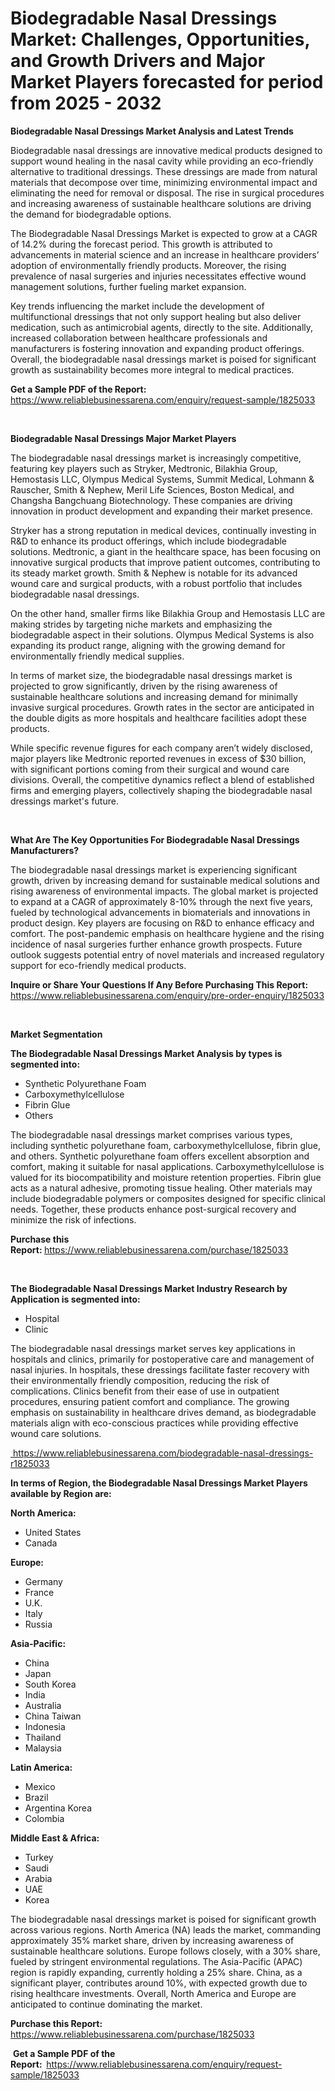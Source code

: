<p><h1>Biodegradable Nasal Dressings Market: Challenges, Opportunities, and Growth Drivers and Major Market Players forecasted for period from 2025 - 2032</h1></p><p><strong>Biodegradable Nasal Dressings Market Analysis and Latest Trends</strong></p>
<p><p>Biodegradable nasal dressings are innovative medical products designed to support wound healing in the nasal cavity while providing an eco-friendly alternative to traditional dressings. These dressings are made from natural materials that decompose over time, minimizing environmental impact and eliminating the need for removal or disposal. The rise in surgical procedures and increasing awareness of sustainable healthcare solutions are driving the demand for biodegradable options.</p><p>The Biodegradable Nasal Dressings Market is expected to grow at a CAGR of 14.2% during the forecast period. This growth is attributed to advancements in material science and an increase in healthcare providers’ adoption of environmentally friendly products. Moreover, the rising prevalence of nasal surgeries and injuries necessitates effective wound management solutions, further fueling market expansion. </p><p>Key trends influencing the market include the development of multifunctional dressings that not only support healing but also deliver medication, such as antimicrobial agents, directly to the site. Additionally, increased collaboration between healthcare professionals and manufacturers is fostering innovation and expanding product offerings. Overall, the biodegradable nasal dressings market is poised for significant growth as sustainability becomes more integral to medical practices.</p></p>
<p><strong>Get a Sample PDF of the Report:&nbsp;</strong> <a href="https://www.reliablebusinessarena.com/enquiry/request-sample/1825033?utm_campaign=2396&utm_medium=2&utm_source=Github&utm_content=ia&utm_term=14042025&utm_id=biodegradable-nasal-dressings">https://www.reliablebusinessarena.com/enquiry/request-sample/1825033</a></p>
<p>&nbsp;</p>
<p><strong>Biodegradable Nasal Dressings Major Market Players</strong></p>
<p><p>The biodegradable nasal dressings market is increasingly competitive, featuring key players such as Stryker, Medtronic, Bilakhia Group, Hemostasis LLC, Olympus Medical Systems, Summit Medical, Lohmann & Rauscher, Smith & Nephew, Meril Life Sciences, Boston Medical, and Changsha Bangchuang Biotechnology. These companies are driving innovation in product development and expanding their market presence. </p><p>Stryker has a strong reputation in medical devices, continually investing in R&D to enhance its product offerings, which include biodegradable solutions. Medtronic, a giant in the healthcare space, has been focusing on innovative surgical products that improve patient outcomes, contributing to its steady market growth. Smith & Nephew is notable for its advanced wound care and surgical products, with a robust portfolio that includes biodegradable nasal dressings. </p><p>On the other hand, smaller firms like Bilakhia Group and Hemostasis LLC are making strides by targeting niche markets and emphasizing the biodegradable aspect in their solutions. Olympus Medical Systems is also expanding its product range, aligning with the growing demand for environmentally friendly medical supplies.</p><p>In terms of market size, the biodegradable nasal dressings market is projected to grow significantly, driven by the rising awareness of sustainable healthcare solutions and increasing demand for minimally invasive surgical procedures. Growth rates in the sector are anticipated in the double digits as more hospitals and healthcare facilities adopt these products.</p><p>While specific revenue figures for each company aren’t widely disclosed, major players like Medtronic reported revenues in excess of $30 billion, with significant portions coming from their surgical and wound care divisions. Overall, the competitive dynamics reflect a blend of established firms and emerging players, collectively shaping the biodegradable nasal dressings market's future.</p></p>
<p>&nbsp;</p>
<p><strong>What Are The Key Opportunities For Biodegradable Nasal Dressings Manufacturers?</strong></p>
<p><p>The biodegradable nasal dressings market is experiencing significant growth, driven by increasing demand for sustainable medical solutions and rising awareness of environmental impacts. The global market is projected to expand at a CAGR of approximately 8-10% through the next five years, fueled by technological advancements in biomaterials and innovations in product design. Key players are focusing on R&D to enhance efficacy and comfort. The post-pandemic emphasis on healthcare hygiene and the rising incidence of nasal surgeries further enhance growth prospects. Future outlook suggests potential entry of novel materials and increased regulatory support for eco-friendly medical products.</p></p>
<p><strong>Inquire or Share Your Questions If Any Before Purchasing This Report:</strong> <a href="https://www.reliablebusinessarena.com/enquiry/pre-order-enquiry/1825033?utm_campaign=2396&utm_medium=2&utm_source=Github&utm_content=ia&utm_term=14042025&utm_id=biodegradable-nasal-dressings">https://www.reliablebusinessarena.com/enquiry/pre-order-enquiry/1825033</a></p>
<p>&nbsp;</p>
<p><strong>Market Segmentation</strong></p>
<p><strong>The Biodegradable Nasal Dressings Market Analysis by types is segmented into:</strong></p>
<p><ul><li>Synthetic Polyurethane Foam</li><li>Carboxymethylcellulose</li><li>Fibrin Glue</li><li>Others</li></ul></p>
<p><p>The biodegradable nasal dressings market comprises various types, including synthetic polyurethane foam, carboxymethylcellulose, fibrin glue, and others. Synthetic polyurethane foam offers excellent absorption and comfort, making it suitable for nasal applications. Carboxymethylcellulose is valued for its biocompatibility and moisture retention properties. Fibrin glue acts as a natural adhesive, promoting tissue healing. Other materials may include biodegradable polymers or composites designed for specific clinical needs. Together, these products enhance post-surgical recovery and minimize the risk of infections.</p></p>
<p><strong>Purchase this Report:&nbsp;</strong><a href="https://www.reliablebusinessarena.com/purchase/1825033?utm_campaign=2396&utm_medium=2&utm_source=Github&utm_content=ia&utm_term=14042025&utm_id=biodegradable-nasal-dressings">https://www.reliablebusinessarena.com/purchase/1825033</a></p>
<p>&nbsp;</p>
<p><strong>The Biodegradable Nasal Dressings Market Industry Research by Application is segmented into:</strong></p>
<p><ul><li>Hospital</li><li>Clinic</li></ul></p>
<p><p>The biodegradable nasal dressings market serves key applications in hospitals and clinics, primarily for postoperative care and management of nasal injuries. In hospitals, these dressings facilitate faster recovery with their environmentally friendly composition, reducing the risk of complications. Clinics benefit from their ease of use in outpatient procedures, ensuring patient comfort and compliance. The growing emphasis on sustainability in healthcare drives demand, as biodegradable materials align with eco-conscious practices while providing effective wound care solutions.</p></p>
<p><a href="https://www.reliablebusinessarena.com/biodegradable-nasal-dressings-r1825033?utm_campaign=2396&utm_medium=2&utm_source=Github&utm_content=ia&utm_term=14042025&utm_id=biodegradable-nasal-dressings">&nbsp;https://www.reliablebusinessarena.com/biodegradable-nasal-dressings-r1825033</a></p>
<p><strong>In terms of Region, the Biodegradable Nasal Dressings Market Players available by Region are:</strong></p>
<p>
    <p> <strong> North America: </strong>
        <ul>
            <li>United States</li>
            <li>Canada</li>
        </ul>
        </p> 
    <p> <strong> Europe: </strong>
        <ul>
            <li>Germany</li>
            <li>France</li>
            <li>U.K.</li>
            <li>Italy</li>
            <li>Russia</li>
        </ul>
        </p> 
    <p> <strong> Asia-Pacific: </strong>
        <ul>
            <li>China</li>
            <li>Japan</li>
            <li>South Korea</li>
            <li>India</li>
            <li>Australia</li>
            <li>China Taiwan</li>
            <li>Indonesia</li>
            <li>Thailand</li>
            <li>Malaysia</li>
        </ul>
        </p> 
    <p> <strong> Latin America: </strong>
        <ul>
            <li>Mexico</li>
            <li>Brazil</li>
            <li>Argentina Korea</li>
            <li>Colombia</li>
        </ul>
        </p> 
    <p> <strong> Middle East & Africa: </strong>
        <ul>
            <li>Turkey</li>
            <li>Saudi</li>
            <li>Arabia</li>
            <li>UAE</li>
            <li>Korea</li>
        </ul>
    </p>
    </p>
<p><p>The biodegradable nasal dressings market is poised for significant growth across various regions. North America (NA) leads the market, commanding approximately 35% market share, driven by increasing awareness of sustainable healthcare solutions. Europe follows closely, with a 30% share, fueled by stringent environmental regulations. The Asia-Pacific (APAC) region is rapidly expanding, currently holding a 25% share. China, as a significant player, contributes around 10%, with expected growth due to rising healthcare investments. Overall, North America and Europe are anticipated to continue dominating the market.</p></p>
<p><strong>Purchase this Report: </strong><a href="https://www.reliablebusinessarena.com/purchase/1825033?utm_campaign=2396&utm_medium=2&utm_source=Github&utm_content=ia&utm_term=14042025&utm_id=biodegradable-nasal-dressings">https://www.reliablebusinessarena.com/purchase/1825033</a></p>
<p>&nbsp;<strong>Get a Sample PDF of the Report:&nbsp;&nbsp;</strong><a href="https://www.reliablebusinessarena.com/enquiry/request-sample/1825033?utm_campaign=2396&utm_medium=2&utm_source=Github&utm_content=ia&utm_term=14042025&utm_id=biodegradable-nasal-dressings">https://www.reliablebusinessarena.com/enquiry/request-sample/1825033</a></p>
<p><strong></strong></p>
<p><p></p><p></p><p></p></p>